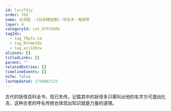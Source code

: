 ```yaml
---
id: lxcx74jy
order: 769
name: 白泽图 ・《白泽精恠图》・呼名术・鬼夜哭
layer: 4
categoryId: cat_OfFSSbRb
tagIds:
  - tag_TRpfu-I4
  - tag_RYrNofQS
  - tag_aci1X8zw
aliases: []
titledLinks: []
parent: ""
relatedEntries: []
timelineEvents: []
nsfw: false
lastUpdated: 1758087125
---
```


古代的妖怪百科全书，现已失传。记载其中的妖怪多只需叫出他的名字方可逢凶化吉，这种古老的呼名传统也体现出知识就是力量的道理。